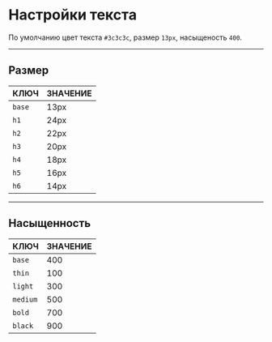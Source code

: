 <!--
docs/base/text|30
-->

# Настройки текста

По умолчанию цвет текста `#3c3c3c`, размер `13px`, насыщеность `400`.

<!--
высота строки `line-height: 1.3em`. //временно не используется
-->

---

## Размер

| КЛЮЧ | ЗНАЧЕНИЕ |
|------|----------|
| `base` |  13px  |
| `h1`   |  24px  |
| `h2`   |  22px  |
| `h3`   |  20px  |
| `h4`   |  18px  |
| `h5`   |  16px  |
| `h6`   |  14px  |

---

## Насыщенность

|   КЛЮЧ    | ЗНАЧЕНИЕ |
|-----------|----------|
| `base`    |    400   |
| `thin`    |    100   |
| `light`   |    300   |
| `medium`  |    500   |
| `bold`    |    700   |
| `black`   |    900   |

